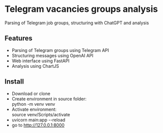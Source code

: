 # Telegram vacancies groups analysis

Parsing of Telegram job groups, structuring with ChatGPT and analysis

## Features

- Parsing of Telegram groups using Telegram API
- Structuring messages using OpenAI API
- Web interface using FastAPI
- Analysis using ChartJS

## Install

  * Download or clone  
  * Create environment in source folder:  
   python -m venv venv  
  * Activate environment:  
   source venv/Scripts/activate  
  * uvicorn main:app --reload
  * go to http://127.0.0.1:8000 